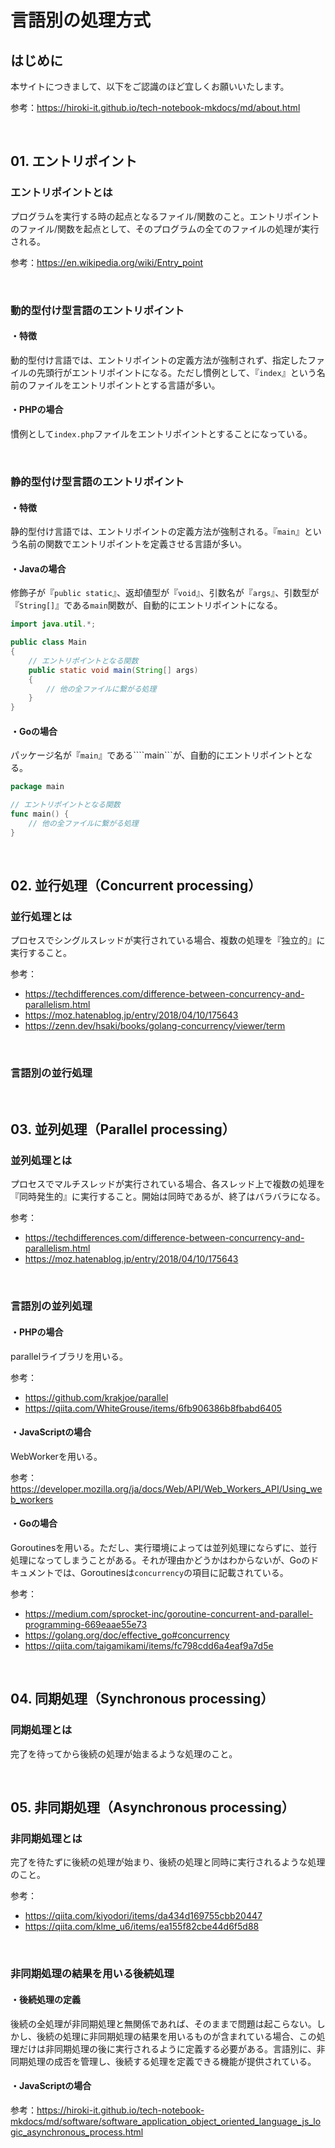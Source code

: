 # 言語別の処理方式

## はじめに

本サイトにつきまして、以下をご認識のほど宜しくお願いいたします。

参考：https://hiroki-it.github.io/tech-notebook-mkdocs/md/about.html

<br>

## 01. エントリポイント

### エントリポイントとは

プログラムを実行する時の起点となるファイル/関数のこと。エントリポイントのファイル/関数を起点として、そのプログラムの全てのファイルの処理が実行される。

参考：https://en.wikipedia.org/wiki/Entry_point

<br>

### 動的型付け型言語のエントリポイント

#### ・特徴

動的型付け言語では、エントリポイントの定義方法が強制されず、指定したファイルの先頭行がエントリポイントになる。ただし慣例として、『```index```』という名前のファイルをエントリポイントとする言語が多い。

#### ・PHPの場合

慣例として```index.php```ファイルをエントリポイントとすることになっている。

<br>

### 静的型付け型言語のエントリポイント

#### ・特徴

静的型付け言語では、エントリポイントの定義方法が強制される。『```main```』という名前の関数でエントリポイントを定義させる言語が多い。

#### ・Javaの場合

修飾子が『```public static```』、返却値型が『```void```』、引数名が『```args```』、引数型が『```String[]```』である```main```関数が、自動的にエントリポイントになる。

```java
import java.util.*;

public class Main
{
    // エントリポイントとなる関数
    public static void main(String[] args)
    {
        // 他の全ファイルに繋がる処理
    }
}
```

#### ・Goの場合

パッケージ名が『```main```』である````main```が、自動的にエントリポイントとなる。

```go
package main

// エントリポイントとなる関数
func main() {
    // 他の全ファイルに繋がる処理
}
```

<br>

## 02. 並行処理（Concurrent processing）

### 並行処理とは

プロセスでシングルスレッドが実行されている場合、複数の処理を『独立的』に実行すること。

参考：

- https://techdifferences.com/difference-between-concurrency-and-parallelism.html
- https://moz.hatenablog.jp/entry/2018/04/10/175643
- https://zenn.dev/hsaki/books/golang-concurrency/viewer/term

<br>

### 言語別の並行処理

<br>

## 03. 並列処理（Parallel processing）

### 並列処理とは

プロセスでマルチスレッドが実行されている場合、各スレッド上で複数の処理を『同時発生的』に実行すること。開始は同時であるが、終了はバラバラになる。

参考：

- https://techdifferences.com/difference-between-concurrency-and-parallelism.html
- https://moz.hatenablog.jp/entry/2018/04/10/175643

<br>

### 言語別の並列処理

#### ・PHPの場合

parallelライブラリを用いる。

参考：

- https://github.com/krakjoe/parallel
- https://qiita.com/WhiteGrouse/items/6fb906386b8fbabd6405

#### ・JavaScriptの場合

  WebWorkerを用いる。

参考：https://developer.mozilla.org/ja/docs/Web/API/Web_Workers_API/Using_web_workers

#### ・Goの場合

Goroutinesを用いる。ただし、実行環境によっては並列処理にならずに、並行処理になってしまうことがある。それが理由かどうかはわからないが、Goのドキュメントでは、Goroutinesは```concurrency```の項目に記載されている。

参考：

- https://medium.com/sprocket-inc/goroutine-concurrent-and-parallel-programming-669eaae55e73
- https://golang.org/doc/effective_go#concurrency
- https://qiita.com/taigamikami/items/fc798cdd6a4eaf9a7d5e

<br>

## 04. 同期処理（Synchronous processing）

### 同期処理とは

完了を待ってから後続の処理が始まるような処理のこと。

<br>

## 05. 非同期処理（Asynchronous processing）

### 非同期処理とは

完了を待たずに後続の処理が始まり、後続の処理と同時に実行されるような処理のこと。

参考：

- https://qiita.com/kiyodori/items/da434d169755cbb20447
- https://qiita.com/klme_u6/items/ea155f82cbe44d6f5d88

<br>

### 非同期処理の結果を用いる後続処理

#### ・後続処理の定義

後続の全処理が非同期処理と無関係であれば、そのままで問題は起こらない。しかし、後続の処理に非同期処理の結果を用いるものが含まれている場合、この処理だけは非同期処理の後に実行されるように定義する必要がある。言語別に、非同期処理の成否を管理し、後続する処理を定義できる機能が提供されている。

#### ・JavaScriptの場合

参考：https://hiroki-it.github.io/tech-notebook-mkdocs/md/software/software_application_object_oriented_language_js_logic_asynchronous_process.html
